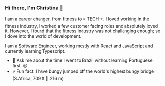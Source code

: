 ### Hi there, I'm Christina 👋

I am a career changer, from fitness to ⭐ TECH ⭐. 
I loved working in the fitness industry, I worked a few customer facing roles and absolutely loved it. 
However, I found that the fitness industry was not challenging enough; so I dove into the world of development. 

I am a Software Engineer, working mostly with React and JavaScript and currently learning Typescript. 
- 💬 Ask me about the time I went to Brazil without learning Portuguese first. 😆
- ⚡ Fun fact: I have bungy jumped off the world's highest bungy bridge (S.Africa, 709 ft || 216 m) 
